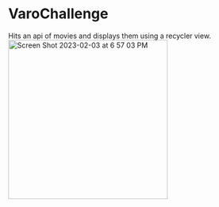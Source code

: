 # VaroChallenge
Hits an api of movies and displays them using a recycler view.
<img width="321" alt="Screen Shot 2023-02-03 at 6 57 03 PM" src="https://user-images.githubusercontent.com/38301046/216745558-c4552674-c2e3-474e-8857-3b2fb6f6e6de.png">
